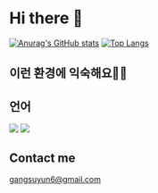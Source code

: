 # Hi there 👋

[![Anurag's GitHub stats](https://github-readme-stats.vercel.app/api?username=12tndbs12)](https://github.com/anuraghazra/github-readme-stats)
[![Top Langs](https://github-readme-stats.vercel.app/api/top-langs/?username=12tndbs12&layout=compact&hide=r,jupyter%20notebook,c%23&exclude_repo=roharui.github.io)](https://github.com/anuraghazra/github-readme-stats)

## 이런 환경에 익숙해요✍🏼

## 언어

<p>
  <img src= "https://img.shields.io/badge/JavaScript-F7DF1E?style=flat-square&logo=JavaScript&logoColor=white"/> 
  <img src= "https://img.shields.io/badge/TypeScript-black?logo=typescript&logoColor=blue"/>
</p>

## Contact me

gangsuyun6@gmail.com

<!--
**rkdden/rkdden** is a ✨ _special_ ✨ repository because its `README.md` (this file) appears on your GitHub profile.

Here are some ideas to get you started:

- 🔭 I’m currently working on ...
- 🌱 I’m currently learning ...
- 👯 I’m looking to collaborate on ...
- 🤔 I’m looking for help with ...
- 💬 Ask me about ...
- 📫 How to reach me: ...
- 😄 Pronouns: ...
- ⚡ Fun fact: ...
-->

